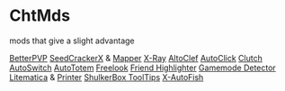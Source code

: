 # ChtMds
mods that give a slight advantage

[BetterPVP](https://chocolateminecraft.com/betterpvpdownload.php)
[SeedCrackerX](https://github.com/19MisterX98/SeedcrackerX/releases) & [Mapper](https://modrinth.com/mod/seedmapper/version)
[X-Ray](https://github.com/AdvancedXRay/XRay-Fabric/releases)
[AltoClef](https://gist.github.com/JustaSqu1d/171df3ff386859da31d37534122d3b10)
[AutoClick](https://github.com/p1k0chu/auto-clicker_mc)
[Clutch](https://github.com/abyssalmc/Clutch)
[AutoSwitch](https://modrinth.com/mod/autoswitch)
[AutoTotem](https://modrinth.com/mod/autototem)
[Freelook](https://modrinth.com/mod/freelook)
[Friend Highlighter](https://github.com/Incandescent-Turtle/FriendHighlighter/tree/1.21.x)
[Gamemode Detector](https://modrinth.com/mod/gmdtc/versions)
[Litematica](https://modrinth.com/mod/litematica/versions) & [Printer](https://modrinth.com/mod/litematica-printer)
[ShulkerBox ToolTips](https://modrinth.com/mod/shulkerboxtooltip)
[X-AutoFish](https://modrinth.com/mod/x+-autofish/versions)
